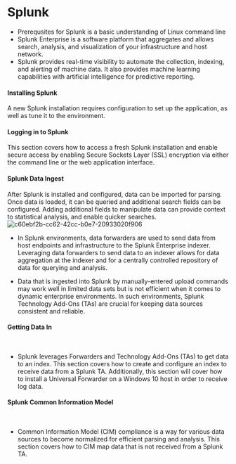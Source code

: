 # Splunk 
- Prerequsites for Splunk is a basic understanding of Linux command line
- Splunk Enterprise is a software platform that aggregates and allows search, analysis, and visualization of your infrastructure and host network. 
- Splunk provides real-time visibility to automate the collection, indexing, and alerting of machine data. It also provides machine learning capabilities with artificial intelligence for predictive reporting.

#### Installing Splunk
﻿A new Splunk installation requires configuration to set up the application, as well as tune it to the environment.
﻿
#### Logging in to Splunk
﻿This section covers how to access a fresh Splunk installation and enable secure access by enabling Secure Sockets Layer (SSL) encryption via either the command line or the web application interface.
﻿
#### Splunk Data Ingest
﻿After Splunk is installed and configured, data can be imported for parsing. Once data is loaded, it can be queried and additional search fields can be configured. Adding additional fields to manipulate data can provide context to statistical analysis, and enable quicker searches.
﻿
![c60ebf2b-cc62-42cc-b0e7-20933020f906](https://github.com/paulinoprojects/Splunk/assets/111991325/d4cc76a9-218a-470b-bb69-c61e1f42007b)


- In Splunk environments, data forwarders are used to send data from host endpoints and infrastructure to the Splunk Enterprise indexer. Leveraging data forwarders to send data to an indexer allows for data aggregation at the indexer and for a centrally controlled repository of data for querying and analysis. 

- Data that is ingested into Splunk by manually-entered upload commands may work well in limited data sets but is not efficient when it comes to dynamic enterprise environments. In such environments, Splunk Technology Add-Ons (TAs) are crucial for keeping data sources consistent and reliable.
﻿
#### Getting Data In
﻿
- Splunk leverages Forwarders and Technology Add-Ons (TAs) to get data to an index. This section covers how to create and configure an index to receive data from a Splunk TA. Additionally, this section will cover how to install a Universal Forwarder on a Windows 10 host in order to receive log data.
﻿
#### Splunk Common Information Model
﻿
- Common Information Model (CIM) compliance is a way for various data sources to become normalized for efficient parsing and analysis. This section covers how to CIM map data that is not received from a Splunk TA.

